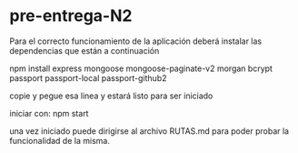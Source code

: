 # pre-entrega-N2

Para el correcto funcionamiento de la aplicación deberá instalar las dependencias que están a continuación

npm install express mongoose mongoose-paginate-v2 morgan bcrypt passport passport-local passport-github2

copie y pegue esa linea y estará listo para ser iniciado

iniciar con: npm start

una vez iniciado puede dirigirse al archivo RUTAS.md para poder probar la funcionalidad de la misma.
